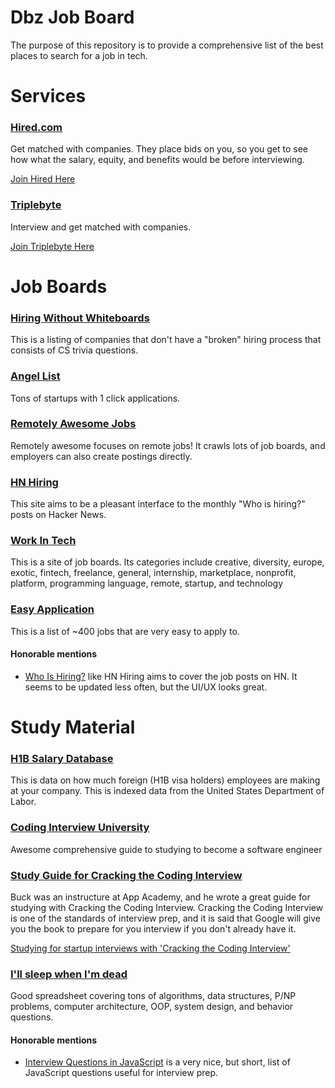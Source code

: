 # Dbz Job Board
The purpose of this repository is to provide a comprehensive list of the best places to search for a job in tech.

# Services

### [Hired.com](https://hired.com/x/BLM7Ki)

Get matched with companies. They place bids on you, so you get to see how what the salary, equity, and benefits would be before interviewing.

[Join Hired Here](https://hired.com/x/BLM7Ki)

### [Triplebyte](https://triplebyte.com/iv/ZHCMuMw/cp)

Interview and get matched with companies.

[Join Triplebyte Here](https://triplebyte.com/iv/ZHCMuMw/cp)

# Job Boards

### [Hiring Without Whiteboards](https://github.com/poteto/hiring-without-whiteboards)

This is a listing of companies that don't have a "broken" hiring process that consists of CS trivia questions.

### [Angel List](https://angel.co/)

Tons of startups with 1 click applications.

### [Remotely Awesome Jobs](https://www.remotelyawesomejobs.com/)

Remotely awesome focuses on remote jobs! It crawls lots of job boards, and employers can also create postings directly.

### [HN Hiring](http://hnhiring.me/)

This site aims to be a pleasant interface to the monthly "Who is hiring?" posts on Hacker News.

### [Work In Tech](http://workintech.io/)

This is a site of job boards. Its categories include creative, diversity, europe, exotic, fintech, freelance, general, internship, marketplace, nonprofit, platform, programming language, remote, startup, and technology

### [Easy Application](https://github.com/j-delaney/easy-application)

This is a list of ~400 jobs that are very easy to apply to.

#### Honorable mentions

 - [Who Is Hiring?](https://whoishiring.io/) like HN Hiring aims to cover the job posts on HN. It seems to be updated less often, but the UI/UX looks great.

# Study Material

### [H1B Salary Database](http://h1bdata.info/index.php)

This is data on how much foreign (H1B visa holders) employees are making at your company. This is indexed data from the United States Department of Labor.

### [Coding Interview University](https://github.com/jwasham/coding-interview-university)

Awesome comprehensive guide to studying to become a software engineer

### [Study Guide for Cracking the Coding Interview](http://shlegeris.com/2016/06/22/ctci)

Buck was an instructure at App Academy, and he wrote a great guide for studying with Cracking the Coding Interview. Cracking the Coding Interview is one of the standards of interview prep, and it is said that Google will give you the book to prepare for you interview if you don't already have it.

[Studying for startup interviews with 'Cracking the Coding Interview'](http://shlegeris.com/2016/06/22/ctci)

### [I'll sleep when I'm dead](https://docs.google.com/document/d/1VNoEUzBtyCw0fDw0X_bvuhmCwz1qhNjETPJc5VRZqm8/edit)

Good spreadsheet covering tons of algorithms, data structures, P/NP problems, computer architecture, OOP, system design, and behavior questions.

#### Honorable mentions

 - [Interview Questions in JavaScript](https://github.com/kennymkchan/interview-questions-in-javascript) is a very nice, but short, list of JavaScript questions useful for interview prep. 

